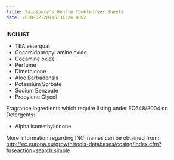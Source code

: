 ```yaml
---
title: Sainsbury's Gentle Tumbledryer Sheets
date: 2018-02-20T15:34:24.000Z
---
```

**INCI LIST**

* TEA esterquat
* Cocamidopropyl amine oxide
* Cocamine oxide
* Perfume
* Dimethicone
* Aloe Barbadensis
* Potassium Sorbate
* Sodium Benzoate
* Propylene Glycol

Fragrance ingredients which require listing under EC648/2004 on Detergents:

* Alpha isomethylionone

More information regarding INCI names can be obtained from: http://ec.europa.eu/growth/tools-databases/cosing/index.cfm?fuseaction=search.simple
